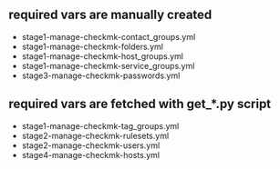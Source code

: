 ## required vars are manually created
- stage1-manage-checkmk-contact_groups.yml
- stage1-manage-checkmk-folders.yml
- stage1-manage-checkmk-host_groups.yml
- stage1-manage-checkmk-service_groups.yml
- stage3-manage-checkmk-passwords.yml

## required vars are fetched with get_*.py script 
- stage1-manage-checkmk-tag_groups.yml
- stage2-manage-checkmk-rulesets.yml
- stage2-manage-checkmk-users.yml
- stage4-manage-checkmk-hosts.yml
